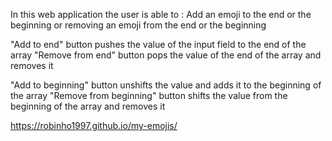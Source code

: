 In this web application the user is able to :
Add an emoji to the end or the beginning
or removing an emoji from the end or the beginning

"Add to end" button pushes the value of the input field to the end of the array
"Remove from end" button pops the value of the end of the array and removes it

"Add to beginning" button unshifts the value and adds it to the beginning of the array
"Remove from beginning" button shifts the value from the beginning of the array and removes it


https://robinho1997.github.io/my-emojis/
